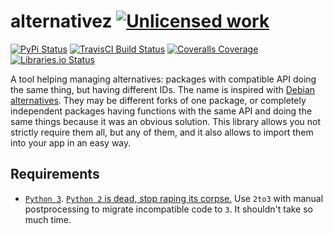 alternativez [![Unlicensed work](https://raw.githubusercontent.com/unlicense/unlicense.org/master/static/favicon.png)](https://unlicense.org/)
===============
[![PyPi Status](https://img.shields.io/pypi/v/alternativez.svg)](https://pypi.python.org/pypi/alternativez)
[![TravisCI Build Status](https://travis-ci.org/KOLANICH/alternativez.py.svg?branch=master)](https://travis-ci.org/KOLANICH/alternativez.py)
[![Coveralls Coverage](https://img.shields.io/coveralls/KOLANICH/alternativez.py.svg)](https://coveralls.io/r/KOLANICH/alternativez.py)
[![Libraries.io Status](https://img.shields.io/librariesio/github/KOLANICH/alternativez.py.svg)](https://libraries.io/github/KOLANICH/alternativez.py)

A tool helping managing alternatives: packages with compatible API doing the same thing, but having different IDs. The name is inspired with [Debian alternatives](https://wiki.debian.org/DebianAlternatives). They may be different forks of one package, or completely independent packages having functions with the same API and doing the same things because it was an obvious solution. This library allows you not strictly require them all, but any of them, and it also allows to import them into your app in an easy way.

Requirements
------------
* [```Python 3```](https://www.python.org/downloads/). [```Python 2``` is dead, stop raping its corpse.](https://python3statement.org/) Use ```2to3``` with manual postprocessing to migrate incompatible code to ```3```. It shouldn't take so much time.
